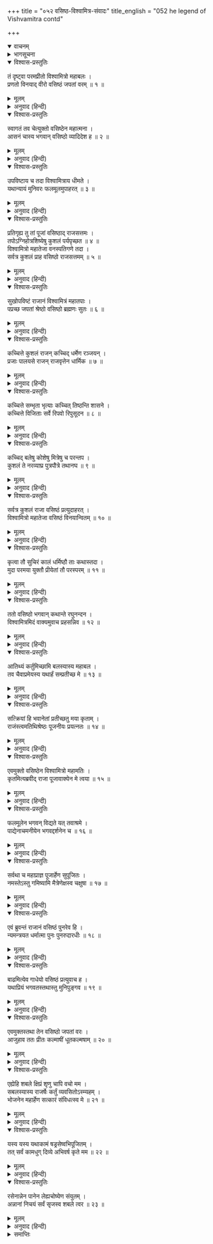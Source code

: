 +++
title = "०५२ वसिष्ठ-विश्वामित्र-संवादः"
title_english = "052 he legend of Vishvamitra contd"

+++
<details open><summary>वाचनम्</summary>
<div caption="श्रीराम-हरिसीताराममूर्ति-घनपाठिभ्यां वचनम्" class="audioEmbed" src="https://archive.org/download/Ramayana-recitation-Sriram-harisItArAmamUrti-Ghanapaati-v2/Kanda_1/Kanda_1_BK-052-_Vasista_Vishvamithrayoh_Samvadhaha_.mp3"></div>
</details>

<details><summary>भागसूचना</summary>

52. महर्षि वसिष्ठद्वारा विश्वामित्रका सत्कार और कामधेनुको अभीष्ट वस्तुओंकी सृष्टि करनेका आदेश
</details>

<details open><summary>विश्वास-प्रस्तुतिः</summary>

तं दृष्ट्वा परमप्रीतो विश्वामित्रो महाबलः ।  
प्रणतो विनयाद् वीरो वसिष्ठं जपतां वरम् ॥ १ ॥
</details>

<details><summary>मूलम्</summary>

तं दृष्ट्वा परमप्रीतो विश्वामित्रो महाबलः ।  
प्रणतो विनयाद् वीरो वसिष्ठं जपतां वरम् ॥ १ ॥
</details>

<details><summary>अनुवाद (हिन्दी)</summary>

‘जप करनेवालोंमें श्रेष्ठ वसिष्ठका दर्शन करके महाबली वीर विश्वामित्र बड़े प्रसन्न हुए और विनयपूर्वक उन्होंने उनके चरणोंमें प्रणाम किया ॥ १ ॥
</details>

<details open><summary>विश्वास-प्रस्तुतिः</summary>

स्वागतं तव चेत्युक्तो वसिष्ठेन महात्मना ।  
आसनं चास्य भगवान् वसिष्ठो व्यादिदेश ह ॥ २ ॥
</details>

<details><summary>मूलम्</summary>

स्वागतं तव चेत्युक्तो वसिष्ठेन महात्मना ।  
आसनं चास्य भगवान् वसिष्ठो व्यादिदेश ह ॥ २ ॥
</details>

<details><summary>अनुवाद (हिन्दी)</summary>

‘तब महात्मा वसिष्ठने कहा—‘राजन्! तुम्हारा स्वागत है ।’ ऐसा कहकर भगवान् वसिष्ठने उन्हें बैठनेके लिये आसन दिया ॥ २ ॥
</details>

<details open><summary>विश्वास-प्रस्तुतिः</summary>

उपविष्टाय च तदा विश्वामित्राय धीमते ।  
यथान्यायं मुनिवरः फलमूलमुपाहरत् ॥ ३ ॥
</details>

<details><summary>मूलम्</summary>

उपविष्टाय च तदा विश्वामित्राय धीमते ।  
यथान्यायं मुनिवरः फलमूलमुपाहरत् ॥ ३ ॥
</details>

<details><summary>अनुवाद (हिन्दी)</summary>

‘जब बुद्धिमान् विश्वामित्र आसनपर विराजमान हुए, तब मुनिवर वसिष्ठने उन्हें विधिपूर्वक फल-मूलका उपहार अर्पित किया ॥ ३ ॥
</details>

<details open><summary>विश्वास-प्रस्तुतिः</summary>

प्रतिगृह्य तु तां पूजां वसिष्ठाद् राजसत्तमः ।  
तपोऽग्निहोत्रशिष्येषु कुशलं पर्यपृच्छत ॥ ४ ॥  
विश्वामित्रो महातेजा वनस्पतिगणे तदा ।  
सर्वत्र कुशलं प्राह वसिष्ठो राजसत्तमम् ॥ ५ ॥
</details>

<details><summary>मूलम्</summary>

प्रतिगृह्य तु तां पूजां वसिष्ठाद् राजसत्तमः ।  
तपोऽग्निहोत्रशिष्येषु कुशलं पर्यपृच्छत ॥ ४ ॥  
विश्वामित्रो महातेजा वनस्पतिगणे तदा ।  
सर्वत्र कुशलं प्राह वसिष्ठो राजसत्तमम् ॥ ५ ॥
</details>

<details><summary>अनुवाद (हिन्दी)</summary>

‘वसिष्ठजीसे वह आतिथ्य-सत्कार ग्रहण करके राजशिरोमणि महातेजस्वी विश्वामित्रने उनके तप, अग्निहोत्र, शिष्यवर्ग और लता-वृक्ष आदिका कुशल-समाचार पूछा । फिर वसिष्ठजीने उन नृपश्रेष्ठसे सबके सकुशल होनेकी बात बतायी ॥ ४-५ ॥
</details>

<details open><summary>विश्वास-प्रस्तुतिः</summary>

सुखोपविष्टं राजानं विश्वामित्रं महातपाः ।  
पप्रच्छ जपतां श्रेष्ठो वसिष्ठो ब्रह्मणः सुतः ॥ ६ ॥
</details>

<details><summary>मूलम्</summary>

सुखोपविष्टं राजानं विश्वामित्रं महातपाः ।  
पप्रच्छ जपतां श्रेष्ठो वसिष्ठो ब्रह्मणः सुतः ॥ ६ ॥
</details>

<details><summary>अनुवाद (हिन्दी)</summary>

‘फिर जप करनेवालोंमें श्रेष्ठ ब्रह्मकुमार महातपस्वी वसिष्ठने वहाँ सुखपूर्वक बैठे हुए राजा विश्वामित्रसे इस प्रकार पूछा— ॥ ६ ॥
</details>

<details open><summary>विश्वास-प्रस्तुतिः</summary>

कच्चित्ते कुशलं राजन् कच्चिद् धर्मेण रञ्जयन् ।  
प्रजाः पालयसे राजन् राजवृत्तेन धार्मिक ॥ ७ ॥
</details>

<details><summary>मूलम्</summary>

कच्चित्ते कुशलं राजन् कच्चिद् धर्मेण रञ्जयन् ।  
प्रजाः पालयसे राजन् राजवृत्तेन धार्मिक ॥ ७ ॥
</details>

<details><summary>अनुवाद (हिन्दी)</summary>

‘राजन्! तुम सकुशल तो हो न? धर्मात्मा नरेश! क्या तुम धर्मपूर्वक प्रजाको प्रसन्न रखते हुए राजोचित रीति-नीतिसे प्रजावर्गका पालन करते हो? ॥ ७ ॥
</details>

<details open><summary>विश्वास-प्रस्तुतिः</summary>

कच्चित्ते सम्भृता भृत्याः कच्चित् तिष्ठन्ति शासने ।  
कच्चित्ते विजिताः सर्वे रिपवो रिपुसूदन ॥ ८ ॥
</details>

<details><summary>मूलम्</summary>

कच्चित्ते सम्भृता भृत्याः कच्चित् तिष्ठन्ति शासने ।  
कच्चित्ते विजिताः सर्वे रिपवो रिपुसूदन ॥ ८ ॥
</details>

<details><summary>अनुवाद (हिन्दी)</summary>

‘शत्रुसूदन! क्या तुमने अपने भृत्योंका अच्छी तरह भरण-पोषण किया है? क्या वे तुम्हारी आज्ञाके अधीन रहते हैं? क्या तुमने समस्त शत्रुओंपर विजय पा ली है? ॥
</details>

<details open><summary>विश्वास-प्रस्तुतिः</summary>

कच्चिद् बलेषु कोशेषु मित्रेषु च परन्तप ।  
कुशलं ते नरव्याघ्र पुत्रपौत्रे तथानघ ॥ ९ ॥
</details>

<details><summary>मूलम्</summary>

कच्चिद् बलेषु कोशेषु मित्रेषु च परन्तप ।  
कुशलं ते नरव्याघ्र पुत्रपौत्रे तथानघ ॥ ९ ॥
</details>

<details><summary>अनुवाद (हिन्दी)</summary>

‘शत्रुओंको संताप देनेवाले पुरुषसिंह निष्पाप नरेश! क्या तुम्हारी सेना, कोश, मित्रवर्ग तथा पुत्र-पौत्र आदि सब सकुशल हैं?’ ॥ ९ ॥
</details>

<details open><summary>विश्वास-प्रस्तुतिः</summary>

सर्वत्र कुशलं राजा वसिष्ठं प्रत्युदाहरत् ।  
विश्वामित्रो महातेजा वसिष्ठं विनयान्वितम् ॥ १० ॥
</details>

<details><summary>मूलम्</summary>

सर्वत्र कुशलं राजा वसिष्ठं प्रत्युदाहरत् ।  
विश्वामित्रो महातेजा वसिष्ठं विनयान्वितम् ॥ १० ॥
</details>

<details><summary>अनुवाद (हिन्दी)</summary>

‘तब महातेजस्वी राजा विश्वामित्रने विनयशील महर्षि वसिष्ठको उत्तर दिया—‘हाँ भगवन्! मेरे यहाँ सर्वत्र कुशल है?’ ॥ १० ॥
</details>

<details open><summary>विश्वास-प्रस्तुतिः</summary>

कृत्वा तौ सुचिरं कालं धर्मिष्ठौ ताः कथास्तदा ।  
मुदा परमया युक्तौ प्रीयेतां तौ परस्परम् ॥ ११ ॥
</details>

<details><summary>मूलम्</summary>

कृत्वा तौ सुचिरं कालं धर्मिष्ठौ ताः कथास्तदा ।  
मुदा परमया युक्तौ प्रीयेतां तौ परस्परम् ॥ ११ ॥
</details>

<details><summary>अनुवाद (हिन्दी)</summary>

‘तत्पश्चात् वे दोनों धर्मात्मा पुरुष बड़ी प्रसन्नताके साथ बहुत देरतक परस्पर वार्तालाप करते रहे । उस समय एकका दूसरेके साथ बड़ा प्रेम हो गया ॥ ११ ॥
</details>

<details open><summary>विश्वास-प्रस्तुतिः</summary>

ततो वसिष्ठो भगवान् कथान्ते रघुनन्दन ।  
विश्वामित्रमिदं वाक्यमुवाच प्रहसन्निव ॥ १२ ॥
</details>

<details><summary>मूलम्</summary>

ततो वसिष्ठो भगवान् कथान्ते रघुनन्दन ।  
विश्वामित्रमिदं वाक्यमुवाच प्रहसन्निव ॥ १२ ॥
</details>

<details><summary>अनुवाद (हिन्दी)</summary>

‘रघुनन्दन! बातचीत करनेके पश्चात् भगवान् वसिष्ठने विश्वामित्रसे हँसते हुए-से इस प्रकार कहा— ॥ १२ ॥
</details>

<details open><summary>विश्वास-प्रस्तुतिः</summary>

आतिथ्यं कर्तुमिच्छामि बलस्यास्य महाबल ।  
तव चैवाप्रमेयस्य यथार्हं सम्प्रतीच्छ मे ॥ १३ ॥
</details>

<details><summary>मूलम्</summary>

आतिथ्यं कर्तुमिच्छामि बलस्यास्य महाबल ।  
तव चैवाप्रमेयस्य यथार्हं सम्प्रतीच्छ मे ॥ १३ ॥
</details>

<details><summary>अनुवाद (हिन्दी)</summary>

‘महाबली नरेश! तुम्हारा प्रभाव असीम है । मैं तुम्हारा और तुम्हारी इस सेनाका यथायोग्य आतिथ्य-सत्कार करना चाहता हूँ । तुम मेरे इस अनुरोधको स्वीकार करो ॥ १३ ॥
</details>

<details open><summary>विश्वास-प्रस्तुतिः</summary>

सत्क्रियां हि भवानेतां प्रतीच्छतु मया कृताम् ।  
राजंस्त्वमतिथिश्रेष्ठः पूजनीयः प्रयत्नतः ॥ १४ ॥
</details>

<details><summary>मूलम्</summary>

सत्क्रियां हि भवानेतां प्रतीच्छतु मया कृताम् ।  
राजंस्त्वमतिथिश्रेष्ठः पूजनीयः प्रयत्नतः ॥ १४ ॥
</details>

<details><summary>अनुवाद (हिन्दी)</summary>

‘राजन्! तुम अतिथियोंमें श्रेष्ठ हो, इसलिये यत्नपूर्वक तुम्हारा सत्कार करना मेरा कर्तव्य है । अतः मेरे द्वारा किये गये इस सत्कारको तुम ग्रहण करो’ ॥ १४ ॥
</details>

<details open><summary>विश्वास-प्रस्तुतिः</summary>

एवमुक्तो वसिष्ठेन विश्वामित्रो महामतिः ।  
कृतमित्यब्रवीद् राजा पूजावाक्येन मे त्वया ॥ १५ ॥
</details>

<details><summary>मूलम्</summary>

एवमुक्तो वसिष्ठेन विश्वामित्रो महामतिः ।  
कृतमित्यब्रवीद् राजा पूजावाक्येन मे त्वया ॥ १५ ॥
</details>

<details><summary>अनुवाद (हिन्दी)</summary>

‘वसिष्ठके ऐसा कहनेपर महाबुद्धिमान् राजा विश्वामित्रने कहा—‘मुने! आपके सत्कारपूर्ण वचनोंसे ही मेरा पूर्ण सत्कार हो गया ॥ १५ ॥
</details>

<details open><summary>विश्वास-प्रस्तुतिः</summary>

फलमूलेन भगवन् विद्यते यत् तवाश्रमे ।  
पाद्येनाचमनीयेन भगवद्दर्शनेन च ॥ १६ ॥
</details>

<details><summary>मूलम्</summary>

फलमूलेन भगवन् विद्यते यत् तवाश्रमे ।  
पाद्येनाचमनीयेन भगवद्दर्शनेन च ॥ १६ ॥
</details>

<details><summary>अनुवाद (हिन्दी)</summary>

‘भगवन्! आपके आश्रमपर जो विद्यमान हैं, उन फल-मूल, पाद्य और आचमनीय आदि वस्तुओंसे मेरा भलीभाँति आदर-सत्कार हुआ है । सबसे बढ़कर जो आपका दर्शन हुआ, इसीसे मेरी पूजा हो गयी ॥ १६ ॥
</details>

<details open><summary>विश्वास-प्रस्तुतिः</summary>

सर्वथा च महाप्राज्ञ पूजार्हेण सुपूजितः ।  
नमस्तेऽस्तु गमिष्यामि मैत्रेणेक्षस्व चक्षुषा ॥ १७ ॥
</details>

<details><summary>मूलम्</summary>

सर्वथा च महाप्राज्ञ पूजार्हेण सुपूजितः ।  
नमस्तेऽस्तु गमिष्यामि मैत्रेणेक्षस्व चक्षुषा ॥ १७ ॥
</details>

<details><summary>अनुवाद (हिन्दी)</summary>

‘महाज्ञानी महर्षे! आप सर्वथा मेरे पूजनीय हैं तो भी आपने मेरा भलीभाँति पूजन किया । आपको नमस्कार है । अब मैं यहाँसे जाऊँगा । आप मैत्रीपूर्ण दृष्टिसे मेरी ओर देखिये’ ॥ १७ ॥
</details>

<details open><summary>विश्वास-प्रस्तुतिः</summary>

एवं ब्रुवन्तं राजानं वसिष्ठं पुनरेव हि ।  
न्यमन्त्रयत धर्मात्मा पुनः पुनरुदारधीः ॥ १८ ॥
</details>

<details><summary>मूलम्</summary>

एवं ब्रुवन्तं राजानं वसिष्ठं पुनरेव हि ।  
न्यमन्त्रयत धर्मात्मा पुनः पुनरुदारधीः ॥ १८ ॥
</details>

<details><summary>अनुवाद (हिन्दी)</summary>

ऐसा कहते हुए राजा विश्वामित्रसे उदारचेता धर्मात्मा वसिष्ठने निमन्त्रण स्वीकार करनेके लिये बारम्बार आग्रह किया ॥ १८ ॥
</details>

<details open><summary>विश्वास-प्रस्तुतिः</summary>

बाढमित्येव गाधेयो वसिष्ठं प्रत्युवाच ह ।  
यथाप्रियं भगवतस्तथास्तु मुनिपुङ्गव ॥ १९ ॥
</details>

<details><summary>मूलम्</summary>

बाढमित्येव गाधेयो वसिष्ठं प्रत्युवाच ह ।  
यथाप्रियं भगवतस्तथास्तु मुनिपुङ्गव ॥ १९ ॥
</details>

<details><summary>अनुवाद (हिन्दी)</summary>

तब गाधिनन्दन विश्वामित्रने उन्हें उत्तर देते हुए कहा—‘बहुत अच्छा । मुझे आपकी आज्ञा स्वीकार है । मुनिप्रवर! आप मेरे पूज्य हैं । आपकी जैसी रुचि हो—आपको जो प्रिय लगे, वही हो’ ॥ १९ ॥
</details>

<details open><summary>विश्वास-प्रस्तुतिः</summary>

एवमुक्तस्तथा तेन वसिष्ठो जपतां वरः ।  
आजुहाव ततः प्रीतः कल्माषीं धूतकल्मषाम् ॥ २० ॥
</details>

<details><summary>मूलम्</summary>

एवमुक्तस्तथा तेन वसिष्ठो जपतां वरः ।  
आजुहाव ततः प्रीतः कल्माषीं धूतकल्मषाम् ॥ २० ॥
</details>

<details><summary>अनुवाद (हिन्दी)</summary>

‘राजाके ऐसा कहनेपर जप करनेवालोंमें श्रेष्ठ मुनिवर वसिष्ठ बड़े प्रसन्न हुए । उन्होंने अपनी उस चितकबरी होम-धेनुको बुलाया, जिसके पाप (अथवा मैल) धुल गये थे (वह कामधेनु थी) ॥ २० ॥
</details>

<details open><summary>विश्वास-प्रस्तुतिः</summary>

एह्येहि शबले क्षिप्रं शृणु चापि वचो मम ।  
सबलस्यास्य राजर्षेः कर्तुं व्यवसितोऽस्म्यहम् ।  
भोजनेन महार्हेण सत्कारं संविधत्स्व मे ॥ २१ ॥
</details>

<details><summary>मूलम्</summary>

एह्येहि शबले क्षिप्रं शृणु चापि वचो मम ।  
सबलस्यास्य राजर्षेः कर्तुं व्यवसितोऽस्म्यहम् ।  
भोजनेन महार्हेण सत्कारं संविधत्स्व मे ॥ २१ ॥
</details>

<details><summary>अनुवाद (हिन्दी)</summary>

‘(उसे बुलाकर ऋषिने कहा—) शबले! शीघ्र आओ, आओ और मेरी यह बात सुनो—मैंने सेनासहित इन राजर्षिका महाराजाओंके योग्य उत्तम भोजन आदिके द्वारा आतिथ्य-सत्कार करनेका निश्चय किया है । तुम मेरे इस मनोरथको सफल करो ॥ २१ ॥
</details>

<details open><summary>विश्वास-प्रस्तुतिः</summary>

यस्य यस्य यथाकामं षड्रसेष्वभिपूजितम् ।  
तत् सर्वं कामधुग् दिव्ये अभिवर्ष कृते मम ॥ २२ ॥
</details>

<details><summary>मूलम्</summary>

यस्य यस्य यथाकामं षड्रसेष्वभिपूजितम् ।  
तत् सर्वं कामधुग् दिव्ये अभिवर्ष कृते मम ॥ २२ ॥
</details>

<details><summary>अनुवाद (हिन्दी)</summary>

‘षड्रस भोजनोंमेंसे जिसको जो-जो पसंद हो, उसके लिये वह सब प्रस्तुत कर दो । दिव्य कामधेनो! आज मेरे कहनेसे इन अतिथियोंके लिये अभीष्ट वस्तुओंकी वर्षा करो ॥ २२ ॥
</details>

<details open><summary>विश्वास-प्रस्तुतिः</summary>

रसेनान्नेन पानेन लेह्यचोष्येण संयुतम् ।  
अन्नानां निचयं सर्वं सृजस्व शबले त्वर ॥ २३ ॥
</details>

<details><summary>मूलम्</summary>

रसेनान्नेन पानेन लेह्यचोष्येण संयुतम् ।  
अन्नानां निचयं सर्वं सृजस्व शबले त्वर ॥ २३ ॥
</details>

<details><summary>अनुवाद (हिन्दी)</summary>

‘शबले! सरस पदार्थ, अन्न, पान, लेह्य (चटनी आदि) और चोष्य (चूसनेकी वस्तु) से युक्त भाँति-भाँतिके अन्नोंकी ढेरी लगा दो । सभी आवश्यक वस्तुओंकी सृष्टि कर दो । शीघ्रता करो—विलम्ब न होने पावे’ ॥ २३ ॥
</details>

<details><summary>समाप्तिः</summary>

इत्यार्षे श्रीमद्रामायणे वाल्मीकीये आदिकाव्ये बालकाण्डे द्विपञ्चाशः सर्गः ॥ ५२ ॥  
इस प्रकार श्रीवाल्मीकिनिर्मित आर्षरामायण आदिकाव्यके बालकाण्डमें बावनवाँ सर्ग पूरा हुआ ॥ ५२ ॥
</details>

